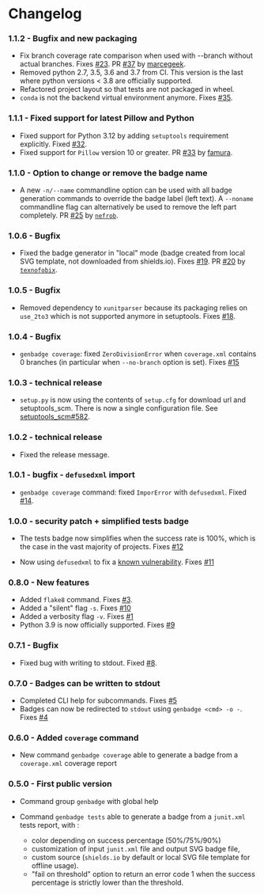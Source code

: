 # Changelog

### 1.1.2 - Bugfix and new packaging

- Fix branch coverage rate comparison when used with --branch without actual branches. Fixes
  [#23](https://github.com/smarie/python-genbadge/issues/23). PR
  [#37](https://github.com/smarie/python-genbadge/pull/37) by [marcegeek](https://github.com/marcegeek).
- Removed python 2.7, 3.5, 3.6 and 3.7 from CI. This version is the last where python versions < 3.8 are officially 
  supported.
- Refactored project layout so that tests are not packaged in wheel.
- `conda` is not the backend virtual environment anymore. Fixes [#35](https://github.com/smarie/python-genbadge/issues/35).

### 1.1.1 - Fixed support for latest Pillow and Python

- Fixed support for Python 3.12 by adding `setuptools` requirement explicitly. Fixed
  [#32](https://github.com/smarie/python-genbadge/issues/32).
- Fixed support for `Pillow` version 10 or greater. PR [#33](https://github.com/smarie/python-genbadge/pull/33) by
  [famura](https://github.com/famura).

### 1.1.0 - Option to change or remove the badge name

- A new `-n/--name` commandline option can be used with all badge generation commands to override the badge label (left text). A `--noname` commandline flag can alternatively be used to remove the left part completely. PR [#25](https://github.com/smarie/python-genbadge/pull/25) by [`nefrob`](https://github.com/nefrob).

### 1.0.6 - Bugfix

- Fixed the badge generator in "local" mode (badge created from local SVG template, not downloaded from shields.io). Fixes [#19](https://github.com/smarie/python-genbadge/issues/19). PR [#20](https://github.com/smarie/python-genbadge/pull/20) by [`texnofobix`](https://github.com/texnofobix).

### 1.0.5 - Bugfix

 - Removed dependency to `xunitparser` because its packaging relies on `use_2to3` which is not supported anymore in setuptools. Fixes [#18](https://github.com/smarie/python-genbadge/issues/18).

### 1.0.4 - Bugfix

 - `genbadge coverage`: fixed `ZeroDivisionError` when `coverage.xml` contains 0 branches (in particular when `--no-branch` option is set). Fixes [#15](https://github.com/smarie/python-genbadge/issues/15)

### 1.0.3 - technical release

 - `setup.py` is now using the contents of `setup.cfg` for download url and setuptools_scm. There is now a single configuration file. See [setuptools_scm#582](https://github.com/pypa/setuptools_scm/issues/582).

### 1.0.2 - technical release

 - Fixed the release message.

### 1.0.1 - bugfix - `defusedxml` import

 - `genbadge coverage` command: fixed `ImporError` with `defusedxml`. Fixed [#14](https://github.com/smarie/python-genbadge/issues/14).

### 1.0.0 - security patch + simplified tests badge

 - The tests badge now simplifies when the success rate is 100%, which is the case in the vast majority of projects. Fixes [#12](https://github.com/smarie/python-genbadge/issues/12)
   
 - Now using `defusedxml` to fix a [known vulnerability](https://docs.python.org/3/library/xml.etree.elementtree.html). Fixes [#11](https://github.com/smarie/python-genbadge/issues/11)

### 0.8.0 - New features

 - Added `flake8` command. Fixes [#3](https://github.com/smarie/python-genbadge/issues/3).
 - Added a "silent" flag `-s`. Fixes [#10](https://github.com/smarie/python-genbadge/issues/10)
 - Added a verbosity flag `-v`. Fixes [#1](https://github.com/smarie/python-genbadge/issues/1)
 - Python 3.9 is now officially supported. Fixes [#9](https://github.com/smarie/python-genbadge/issues/9)

### 0.7.1 - Bugfix

 - Fixed bug with writing to stdout. Fixed [#8](https://github.com/smarie/python-genbadge/issues/8).

### 0.7.0 - Badges can be written to stdout

 - Completed CLI help for subcommands. Fixes [#5](https://github.com/smarie/python-genbadge/issues/5)
 - Badges can now be redirected to `stdout` using `genbadge <cmd> -o -`. Fixes [#4](https://github.com/smarie/python-genbadge/issues/4)

### 0.6.0 - Added `coverage` command

 - New command `genbadge coverage` able to generate a badge from a `coverage.xml` coverage report

### 0.5.0 - First public version

 - Command group `genbadge` with global help
 - Command `genbadge tests` able to generate a badge from a `junit.xml` tests report, with :
   
    - color depending on success percentage (50%/75%/90%)
    - customization of input `junit.xml` file and output SVG badge file,
    - custom source (`shields.io` by default or local SVG file template for offline usage).
    - "fail on threshold" option to return an error code 1 when the success percentage is strictly lower than the threshold.

